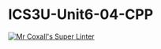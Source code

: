 # ICS3U-Unit6-04-CPP

[![Mr Coxall's Super Linter](https://github.com/joannesanthosh/ICS3U-Unit6-04-CPP/workflows/Mr%20Coxall's%20Super%20Linter/badge.svg)](https://github.com/joannesanthosh/ICS3U-Unit6-04-CPP/actions/)
